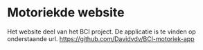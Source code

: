 Motoriekde website
====================

Het website deel van het BCI project. De applicatie is te vinden op onderstaande url.
https://github.com/Davidvdv/BCI-motoriek-app
